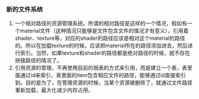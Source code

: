 ### 新的文件系统
1. 一个相对路径的资源管理系统。所谓的相对路径是这样的一个情况，假如有一个material文件（这种情况只能够是文件包含文件的情况才有意义），引用着shader、texture等，对应的shader的路径应该是相对这个material的路径的。所以在加载texture的时候，应该把material所在的路径添加进去，然后进行索引。当然，如果texture和shader的路径都是绝对路径的时候，就不存在拼接路径的情况了。
2. 引用资源的管理，不再使用目前的弱表的方式来引用，而是建立一个表，表里面通过id来索引，表里面的item包含相应文件的路径，能够通过id直接索引到。目的是为了，在管理资源的时候，当某个资源被删除了，就通过文件路径重新加载，最大化减少内存占用。